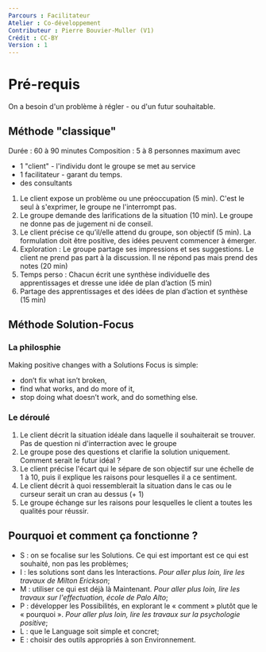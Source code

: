 ```yaml
---
Parcours : Facilitateur
Atelier : Co-développement
Contributeur : Pierre Bouvier-Muller (V1)
Crédit : CC-BY
Version : 1
---
```


# Pré-requis
On a besoin d'un problème à régler - ou d'un futur souhaitable.


## Méthode "classique"

Durée : 60 à 90 minutes
Composition : 5 à 8 personnes maximum avec
- 1 "client" - l'individu dont le groupe se met au service
- 1 facilitateur - garant du temps.
- des consultants

1. Le client expose un problème ou une préoccupation (5 min). C'est le seul à s'exprimer, le groupe ne l'interrompt pas.
2. Le groupe demande des larifications de la situation (10 min). Le groupe ne donne pas de jugement ni de conseil.
3. Le client précise ce qu’il/elle attend du groupe, son objectif (5 min). La formulation doit être positive, des idées peuvent commencer à émerger.
4. Exploration : Le groupe partage ses impressions et ses suggestions. Le client ne prend pas part à la discussion. Il ne répond pas mais prend des notes (20 min)
5. Temps perso : Chacun écrit une synthèse individuelle des apprentissages et dresse une idée de plan d’action (5 min)
6. Partage des apprentissages et des idées de plan d’action et synthèse (15 min)


## Méthode Solution-Focus

### La philosphie
Making positive changes with a Solutions Focus is simple:
- don’t fix what isn’t broken,
- find what works, and do more of it,
- stop doing what doesn’t work, and do something else.

### Le déroulé

1. Le client décrit la situation idéale dans laquelle il souhaiterait se trouver.
Pas de question ni d'interraction avec le groupe
2. Le groupe pose des questions et clarifie la solution uniquement. Comment serait le futur idéal ?
3. Le client précise l'écart qui le sépare de son objectif sur une échelle de 1 à 10, puis il explique les raisons pour lesquelles il a ce sentiment.
4. Le client décrit à quoi ressemblerait la situation dans le cas ou le curseur serait un cran au dessus (+ 1)
5. Le groupe échange sur les raisons pour lesquelles le client a toutes les qualités pour réussir.

## Pourquoi et comment ça fonctionne ?
- S : on se focalise sur les Solutions. Ce qui est important est ce qui est souhaité, non pas les problèmes;
- I : les solutions sont dans les Interactions. *Pour aller plus loin, lire les travaux de Milton Erickson*;
- M : utiliser ce qui est déjà là Maintenant. *Pour aller plus loin, lire les travaux sur l'effectuation, école de Palo Alto*;
- P : développer les Possibilités, en explorant le « comment » plutôt que le « pourquoi ». *Pour aller plus loin, lire les travaux sur la psychologie positive*;
- L : que le Language soit simple et concret;
- E : choisir des outils appropriés à son Environnement.
